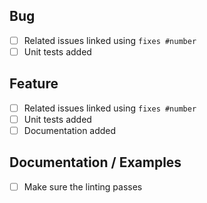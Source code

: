 <!--
Thanks for opening a PR! Your contribution is much appreciated.
In order to make sure your PR is handled as smoothly as possible we request that you follow the checklist sections below.
Choose the right checklist for the change that you're making:
-->

## Bug

- [ ] Related issues linked using `fixes #number`
- [ ] Unit tests added

## Feature

- [ ] Related issues linked using `fixes #number`
- [ ] Unit tests added
- [ ] Documentation added

## Documentation / Examples

- [ ] Make sure the linting passes